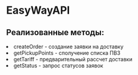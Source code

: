 # EasyWayAPI

## Реализованные методы:

<li>createOrder - создание заявки на доставку
<li>getPickupPoints - сполучение списка ПВЗ
<li>getTariff - предварительный рассчет доставки
<li>getStatus - запрос статусов заявок
